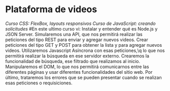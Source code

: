 # Plataforma de videos 
*Curso CSS: FlexBox, layouts responsivos 
Curso de JavaScript: creando solicitudes*
#En este ultimo curso vi:
Instalar y entender qué es Node.js y JSON Server.
Simularemos una API, que nos permitirá realizar las peticiones del tipo REST para enviar y agregar nuevos videos.
Crear peticiones del tipo GET y POST para obtener la lista y para agregar nuevos videos.
Utilizaremos Javascript Asíncrona con esas peticiones,\q lo que nos permitirá realizar la búsqueda en ese servidor externo.
Crearemos la funcionalidad de búsqueda, ese filtrado que realizamos al inicio.
Manipularemos el DOM, lo que nos permitirá comunicarnos entre las diferentes páginas y usar diferentes funcionalidades del sitio web.
Por último, trataremos los errores que se pueden presentar cuando se realizan esas peticiones o requisiciones.

